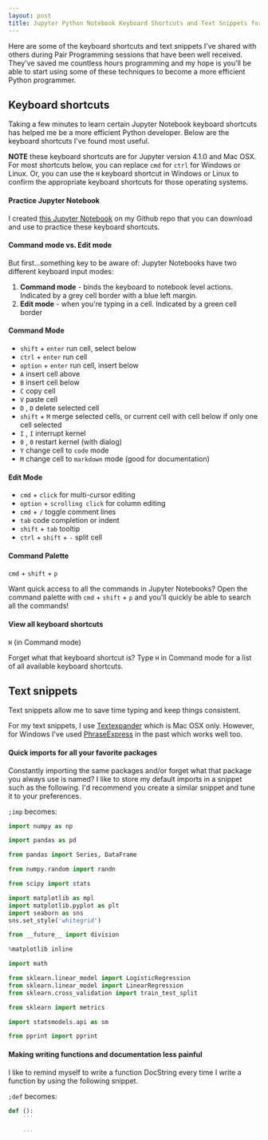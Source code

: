 ```yaml
---
layout: post
title: Jupyter Python Notebook Keyboard Shortcuts and Text Snippets for Beginners
---
```


Here are some of the keyboard shortcuts and text snippets I've shared with others during Pair Programming sessions that have been well received. They've saved me countless hours programming and my hope is you'll be able to start using some of these techniques to become a more efficient Python programmer.

## Keyboard shortcuts

Taking a few minutes to learn certain Jupyter Notebook keyboard shortcuts has helped me be a more efficient Python developer. Below are the keyboard shortcuts I've found most useful.

**NOTE** these keyboard shortcuts are for Jupyter version 4.1.0 and Mac OSX. For most shortcuts below, you can replace `cmd` for `ctrl` for Windows or Linux. Or, you can use the `H` keyboard shortcut in Windows or Linux to confirm the appropriate keyboard shortcuts for those operating systems.

#### Practice Jupyter Notebook

I created [this Jupyter Notebook](https://github.com/maxmelnick/jupyter_keyboard_shortcuts_snippets/blob/master/Jupyter%20Keyboard%20Shortcuts%20Practice.ipynb) on my Github repo that you can download and use to practice these keyboard shortcuts.

#### Command mode vs. Edit mode

But first...something key to be aware of: Jupyter Notebooks have two different keyboard input modes:

1. **Command mode** - binds the keyboard to notebook level actions. Indicated by a grey cell border with a blue left margin.
2. **Edit mode** - when you're typing in a cell. Indicated by a green cell border



#### Command Mode

- `shift` + `enter` run cell, select below
- `ctrl` + `enter` run cell
- `option` + `enter` run cell, insert below
- `A` insert cell above
- `B` insert cell below
- `C` copy cell
- `V` paste cell
- `D` , `D` delete selected cell
- `shift` + `M` merge selected cells, or current cell with cell below if only one cell selected
- `I` , `I` interrupt kernel
- `0` , `0` restart kernel (with dialog)
- `Y` change cell to `code` mode
- `M` change cell to `markdown` mode (good for documentation)


#### Edit Mode

- `cmd` + `click` for multi-cursor editing
- `option` + `scrolling click` for column editing
- `cmd` + `/` toggle comment lines
- `tab` code completion or indent
- `shift` + `tab` tooltip
- `ctrl` + `shift` + `-` split cell

#### Command Palette

`cmd` + `shift` + `p`

Want quick access to all the commands in Jupyter Notebooks? Open the command palette with `cmd` + `shift` + `p` and you'll quickly be able to search all the commands!

<amp-img width="700" height="169" layout="responsive" src="/assets/images/keyboard-shortcuts/command_palette.png"></amp-img>

#### View all keyboard shortcuts

`H` (in Command mode)

Forget what that keyboard shortcut is? Type `H` in Command mode for a list of all available keyboard shortcuts.

<amp-img width="700" height="256" layout="responsive" src="/assets/images/keyboard-shortcuts/keyboard_shortcuts.png"></amp-img>

## Text snippets

Text snippets allow me to save time typing and keep things consistent.

For my text snippets, I use [Textexpander](https://textexpander.com/) which is Mac OSX only. However, for Windows I've used [PhraseExpress](http://www.phraseexpress.com/textexpander-windows.htm) in the past which works well too.

#### Quick imports for all your favorite packages

Constantly importing the same packages and/or forget what that package you always use is named? I like to store my default imports in a snippet such as the following. I'd recommend you create a similar snippet and tune it to your preferences.

`;imp` becomes:

~~~python
import numpy as np

import pandas as pd

from pandas import Series, DataFrame

from numpy.random import randn

from scipy import stats

import matplotlib as mpl
import matplotlib.pyplot as plt
import seaborn as sns
sns.set_style('whitegrid')

from __future__ import division

%matplotlib inline

import math

from sklearn.linear_model import LogisticRegression
from sklearn.linear_model import LinearRegression
from sklearn.cross_validation import train_test_split

from sklearn import metrics

import statsmodels.api as sm

from pprint import pprint
~~~


#### Making writing functions and documentation less painful

I like to remind myself to write a function DocString every time I write a function by using the following snippet.

`;def` becomes:

~~~python
def ():
    '''

    '''
~~~

